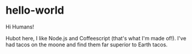 # hello-world

Hi Humans!

Hubot here, I like Node.js and Coffeescript (that's what I'm made of!).
I've had tacos on the moone and find them far superior to Earth tacos.

